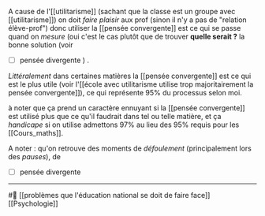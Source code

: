 A cause de l'[[utilitarisme]] (sachant que la classe est un groupe avec [[utilitarisme]]) on doit *faire plaisir* aux prof (sinon il n'y a pas de "relation élève-prof") donc utiliser la [[pensée convergente]] est ce qui se passe quand on *mesure* (oui c'est le cas plutôt que de trouver **quelle serait ?** la bonne solution (voir
- [ ] pensée divergente
) .

*Littéralement* dans certaines matières la [[pensée convergente]] est ce qui est le plus utile (voir l'[[école avec utilitarisme utilise trop majoritairement la pensée convergente]]), ce qui représente 95% du processus selon moi.

à noter que ça prend un caractère ennuyant si la [[pensée convergente]] est utilisé plus que ce qu'il faudrait dans tel ou telle matière, et ça *handicape* si on utilise admettons 97% au lieu des 95% requis pour les [[Cours_maths]]. 

A noter : qu'on retrouve des moments de *défoulement* (principalement lors des *pauses*), de 
- [ ] pensée divergente

---
#🌱  [[problèmes que l'éducation national se doit de faire face]] [[Psychologie]] 
